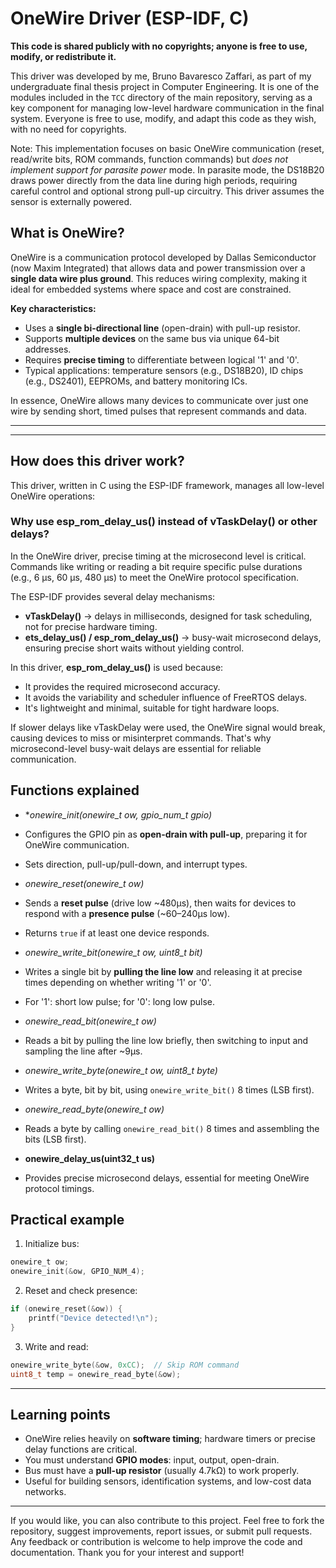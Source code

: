 # OneWire Driver (ESP-IDF, C)

**This code is shared publicly with no copyrights; anyone is free to use, modify, or redistribute it.**

This driver was developed by me, Bruno Bavaresco Zaffari, as part of my undergraduate final thesis project in Computer Engineering. It is one of the modules included in the `TCC` directory of the main repository, serving as a key component for managing low-level hardware communication in the final system. Everyone is free to use, modify, and adapt this code as they wish, with no need for copyrights.

Note: This implementation focuses on basic OneWire communication (reset, read/write bits, ROM commands, function commands) but *does not implement support for parasite power* mode. In parasite mode, the DS18B20 draws power directly from the data line during high periods, requiring careful control and optional strong pull-up circuitry. This driver assumes the sensor is externally powered.

## What is OneWire?

OneWire is a communication protocol developed by Dallas Semiconductor (now Maxim Integrated) that allows data and power transmission over a **single data wire plus ground**. This reduces wiring complexity, making it ideal for embedded systems where space and cost are constrained.

**Key characteristics:**

* Uses a **single bi-directional line** (open-drain) with pull-up resistor.
* Supports **multiple devices** on the same bus via unique 64-bit addresses.
* Requires **precise timing** to differentiate between logical '1' and '0'.
* Typical applications: temperature sensors (e.g., DS18B20), ID chips (e.g., DS2401), EEPROMs, and battery monitoring ICs.

In essence, OneWire allows many devices to communicate over just one wire by sending short, timed pulses that represent commands and data.

---
---
## How does this driver work?

This driver, written in C using the ESP-IDF framework, manages all low-level OneWire operations:

### Why use **esp\_rom\_delay\_us()** instead of **vTaskDelay()** or other delays?

In the OneWire driver, precise timing at the microsecond level is critical. Commands like writing or reading a bit require specific pulse durations (e.g., 6 µs, 60 µs, 480 µs) to meet the OneWire protocol specification.

The ESP-IDF provides several delay mechanisms:

* **vTaskDelay()** → delays in milliseconds, designed for task scheduling, not for precise hardware timing.
* **ets\_delay\_us() / esp\_rom\_delay\_us()** → busy-wait microsecond delays, ensuring precise short waits without yielding control.

In this driver, **esp\_rom\_delay\_us()** is used because:
* It provides the required microsecond accuracy.
* It avoids the variability and scheduler influence of FreeRTOS delays.
* It's lightweight and minimal, suitable for tight hardware loops.

If slower delays like vTaskDelay were used, the OneWire signal would break, causing devices to miss or misinterpret commands. That's why microsecond-level busy-wait delays are essential for reliable communication.

## Functions explained

* **onewire\_init(onewire\_t *ow, gpio\_num\_t gpio)**

* Configures the GPIO pin as **open-drain with pull-up**, preparing it for OneWire communication.
* Sets direction, pull-up/pull-down, and interrupt types.

* *onewire\_reset(onewire\_t *ow)**

* Sends a **reset pulse** (drive low \~480µs), then waits for devices to respond with a **presence pulse** (\~60–240µs low).
* Returns `true` if at least one device responds.

* *onewire\_write\_bit(onewire\_t *ow, uint8\_t bit)**

* Writes a single bit by **pulling the line low** and releasing it at precise times depending on whether writing '1' or '0'.
* For '1': short low pulse; for '0': long low pulse.

* *onewire\_read\_bit(onewire\_t *ow)**

* Reads a bit by pulling the line low briefly, then switching to input and sampling the line after \~9µs.

* *onewire\_write\_byte(onewire\_t *ow, uint8\_t byte)**

* Writes a byte, bit by bit, using `onewire_write_bit()` 8 times (LSB first).

* *onewire\_read\_byte(onewire\_t *ow)**

* Reads a byte by calling `onewire_read_bit()` 8 times and assembling the bits (LSB first).

* **onewire\_delay\_us(uint32\_t us)**

* Provides precise microsecond delays, essential for meeting OneWire protocol timings.

## Practical example

1. Initialize bus:

```c
onewire_t ow;
onewire_init(&ow, GPIO_NUM_4);
```

2. Reset and check presence:

```c
if (onewire_reset(&ow)) {
    printf("Device detected!\n");
}
```

3. Write and read:

```c
onewire_write_byte(&ow, 0xCC);  // Skip ROM command
uint8_t temp = onewire_read_byte(&ow);
```
---
## Learning points

* OneWire relies heavily on **software timing**; hardware timers or precise delay functions are critical.
* You must understand **GPIO modes**: input, output, open-drain.
* Bus must have a **pull-up resistor** (usually 4.7kΩ) to work properly.
* Useful for building sensors, identification systems, and low-cost data networks.

---
If you would like, you can also contribute to this project. Feel free to fork the repository, suggest improvements, report issues, or submit pull requests. Any feedback or contribution is welcome to help improve the code and documentation. Thank you for your interest and support!

